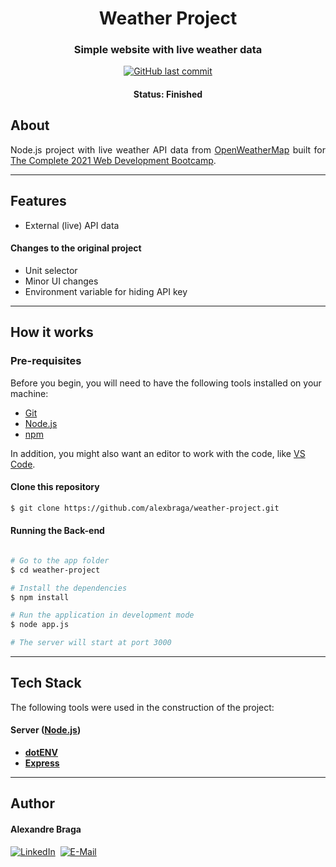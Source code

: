 <h1 align="center">Weather Project</h1>

<h3 align="center">
    Simple website with live weather data
</h3>

<p align="center">
  <a href="https://github.com/alexbraga/weather-project/commits/master"><img alt="GitHub last commit" src="https://img.shields.io/github/last-commit/alexbraga/weather-project"></a>
</p>

<h4 align="center">
	 Status: Finished
</h4>

## About

<p align="justify">Node.js project with live weather API data from <a href="https://openweathermap.org">OpenWeatherMap</a> built for <a href="https://www.udemy.com/course/the-complete-web-development-bootcamp/">The Complete 2021 Web Development Bootcamp</a>.</p>

---

## Features

- External (live) API data

#### Changes to the original project

- Unit selector
- Minor UI changes
- Environment variable for hiding API key

---

## How it works

### Pre-requisites

Before you begin, you will need to have the following tools installed on your
machine:

- [Git](https://git-scm.com)
- [Node.js](https://nodejs.org/en/)
- [npm](https://npmjs.com)

In addition, you might also want an editor to work with the code, like
[VS Code](https://code.visualstudio.com/).

#### Clone this repository

```bash
$ git clone https://github.com/alexbraga/weather-project.git
```

#### Running the Back-end

```bash

# Go to the app folder
$ cd weather-project

# Install the dependencies
$ npm install

# Run the application in development mode
$ node app.js

# The server will start at port 3000

```

---

## Tech Stack

The following tools were used in the construction of the project:

#### **Server** ([Node.js](https://nodejs.org/en/))

- **[dotENV](https://github.com/motdotla/dotenv)**
- **[Express](https://expressjs.com/)**

---

## Author

<h4>Alexandre Braga</h4>

<div>
<a href="https://www.linkedin.com/in/alexgbraga/" target="_blank"><img src="https://img.shields.io/badge/-LinkedIn-blue?style=for-the-badge&logo=Linkedin&logoColor=white" alt="LinkedIn"></a>&nbsp;
<a href="mailto:contato@alexbraga.com.br" target="_blank"><img src="https://img.shields.io/badge/-email-c14438?style=for-the-badge&logo=Gmail&logoColor=white" alt="E-Mail"></a>
</div>
